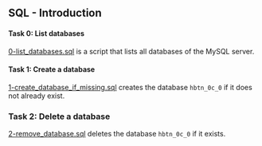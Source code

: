 ## SQL - Introduction

#### Task 0: List databases
[0-list_databases.sql](0-list_databases.sql) is a script that lists all databases of the MySQL server.

#### Task 1: Create a database
[1-create_database_if_missing.sql](1-create_database_if_missing.sql) creates the database `hbtn_0c_0` if it does not already exist.

### Task 2: Delete a database
[2-remove_database.sql](2-remove_database.sql) deletes the database `hbtn_0c_0` if it exists.
